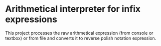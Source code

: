 # Arithmetical interpreter for infix expressions

This project processes the raw arithmetical expression (from console or textbox) or from file and converts it to reverse polish notation expression.
